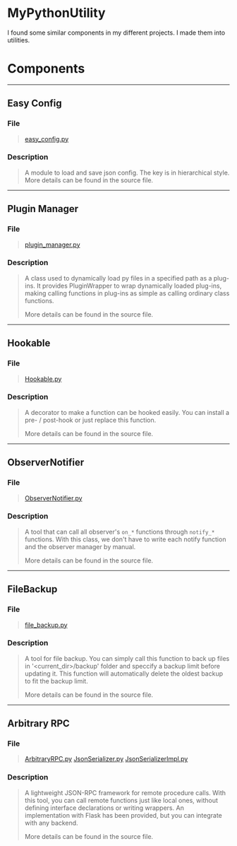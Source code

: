 # MyPythonUtility

I found some similar components in my different projects. I made them into utilities.

# Components

-----------------------------------------------------------------------------

## Easy Config

### File
> [easy_config.py](easy_config.py)

### Description
> A module to load and save json config. The key is in hierarchical style.
> More details can be found in the source file.

-----------------------------------------------------------------------------

## Plugin Manager

### File
> [plugin_manager.py](plugin_manager.py)

### Description
> A class used to dynamically load py files in a specified path as a plug-ins.
> It provides PluginWrapper to wrap dynamically loaded plug-ins, making calling functions in plug-ins as simple as calling ordinary class functions.
>
> More details can be found in the source file.

-----------------------------------------------------------------------------

## Hookable

### File
> [Hookable.py](Hookable.py)

### Description
> A decorator to make a function can be hooked easily. You can install a pre- / post-hook or just replace this function.
>
> More details can be found in the source file.

-----------------------------------------------------------------------------

## ObserverNotifier

### File
> [ObserverNotifier.py](ObserverNotifier.py)

### Description
> A tool that can call all observer's ```on_*``` functions through ```notify_*``` functions. 
> With this class, we don't have to write each notify function and the observer manager by manual.
>
> More details can be found in the source file.

-----------------------------------------------------------------------------

## FileBackup

### File
> [file_backup.py](file_backup.py)

### Description
> A tool for file backup. You can simply call this function to back up files in '<current_dir>/backup' 
> folder and speccify a backup limit before updating it.
> This function will automatically delete the oldest backup to fit the backup limit.
>
> More details can be found in the source file.

-----------------------------------------------------------------------------

## Arbitrary RPC

### File
> [ArbitraryRPC.py](ArbitraryRPC.py)
> [JsonSerializer.py](JsonSerializer.py)
> [JsonSerializerImpl.py](JsonSerializerImpl.py)

### Description
> A lightweight JSON-RPC framework for remote procedure calls.
> With this tool, you can call remote functions just like local ones, without defining interface declarations or writing wrappers.
> An implementation with Flask has been provided, but you can integrate with any backend.
>
> More details can be found in the source file.



